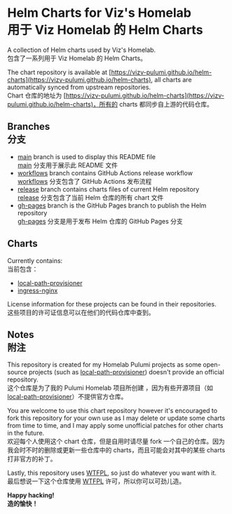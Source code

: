 # Helm Charts for Viz's Homelab<br>用于 Viz Homelab 的 Helm Charts

A collection of Helm charts used by Viz's Homelab.
<br>包含了一系列用于 Viz Homelab 的 Helm Charts。

The chart repository is available at [https://vizv-pulumi.github.io/helm-charts](https://vizv-pulumi.github.io/helm-charts), all charts are automatically synced from upstream repositories.
<br>Chart 仓库的地址为 [https://vizv-pulumi.github.io/helm-charts](https://vizv-pulumi.github.io/helm-charts)，所有的 charts 都同步自上游的代码仓库。

## Branches<br>分支

* [main](https://github.com/vizv-pulumi/helm-charts/tree/main) branch is used to display this README file
<br>[main](https://github.com/vizv-pulumi/helm-charts/tree/main) 分支用于展示此 README 文件
* [workflows](https://github.com/vizv-pulumi/helm-charts/tree/workflows) branch contains GitHub Actions release workflow
<br>[workflows](https://github.com/vizv-pulumi/helm-charts/tree/workflows) 分支包含了 GitHub Actions 发布流程
* [release](https://github.com/vizv-pulumi/helm-charts/tree/release) branch contains charts files of current Helm repository
<br>[release](https://github.com/vizv-pulumi/helm-charts/tree/release) 分支包含了当前 Helm 仓库的所有 chart 文件
* [gh-pages](https://github.com/vizv-pulumi/helm-charts/tree/gh-pages) branch is the GitHub Pages branch to publish the Helm repository
<br>[gh-pages](https://github.com/vizv-pulumi/helm-charts/tree/gh-pages) 分支是用于发布 Helm 仓库的 GitHub Pages 分支

## Charts

Currently contains:
<br>当前包含：

* [local-path-provisioner](https://github.com/rancher/local-path-provisioner)
* [ingress-nginx](https://github.com/kubernetes/ingress-nginx)

License information for these projects can be found in their repositories.
<br> 这些项目的许可证信息可以在他们的代码仓库中查到。

## Notes<br>附注

This repository is created for my Homelab Pulumi projects as some open-source projects (such as [local-path-provisioner](https://github.com/rancher/local-path-provisioner)) doesn't provide an official repository.
<br>这个仓库是为了我的 Pulumi Homelab 项目所创建 ，因为有些开源项目（如 [local-path-provisioner](https://github.com/rancher/local-path-provisioner)）不提供官方仓库。

You are welcome to use this chart repository however it's encouraged to fork this repository for your own use as I may delete or update some charts from time to time, and I may apply some unofficial patches for other charts in the future.
<br>欢迎每个人使用这个 chart 仓库，但是自用时请尽量 fork 一个自己的仓库。因为我会时不时的删除或更新一些仓库中的 charts，而且可能会对其中的某些 charts 打非官方的补丁。

Lastly, this repository uses [WTFPL](LICENSE), so just do whatever you want with it.
<br>最后想说一下这个仓库使用 [WTFPL](LICENSE) 许可，所以你可以可劲儿造。

**Happy hacking!**
<br>**造的愉快！**
